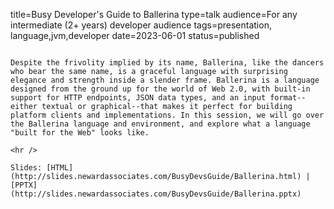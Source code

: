 title=Busy Developer's Guide to Ballerina
type=talk
audience=For any intermediate (2+ years) developer audience
tags=presentation, language,jvm,developer
date=2023-06-01
status=published
~~~~~~

Despite the frivolity implied by its name, Ballerina, like the dancers who bear the same name, is a graceful language with surprising elegance and strength inside a slender frame. Ballerina is a language designed from the ground up for the world of Web 2.0, with built-in support for HTTP endpoints, JSON data types, and an input format--either textual or graphical--that makes it perfect for building platform clients and implementations. In this session, we will go over the Ballerina language and environment, and explore what a language "built for the Web" looks like.
    
<hr />

Slides: [HTML](http://slides.newardassociates.com/BusyDevsGuide/Ballerina.html) | [PPTX](http://slides.newardassociates.com/BusyDevsGuide/Ballerina.pptx)
